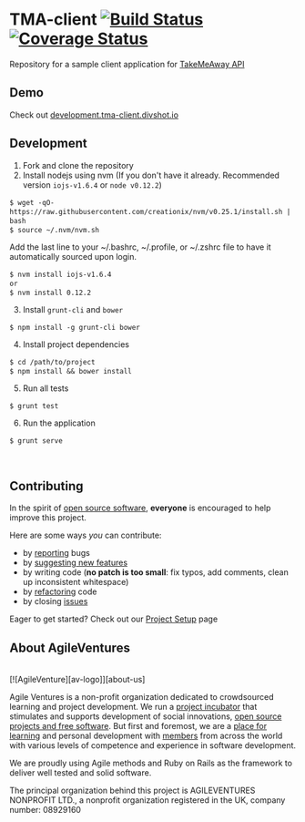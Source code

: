 # TMA-client  [![Build Status][semaphore-badge]][semaphore] [![Coverage Status][coverage-badge]][coverage]
[oo-sw]: http://opensource.org/osd
[about-us]: http://www.agileventures.org/about-us
[members]: http://www.agileventures.org/users
[av-logo]: https://raw.githubusercontent.com/AgileVentures/agileventures-profile/master/small_avatar.png

[pivotal]: https://www.pivotaltracker.com/n/projects/1321640

[tma-api]: https://github.com/AgileVentures/TakeMeAway
[iojs-install]: https://github.com/coolaj86/iojs-install-script

[semaphore-badge]: https://semaphoreci.com/api/v1/projects/a3a87934-7f5f-482b-9d5e-c75f444eb1bd/416848/badge.svg
[semaphore]: https://semaphoreci.com/agileventures/tma-client
[coverage-badge]: https://codeclimate.com/github/AgileVentures/TMA-client/badges/coverage.svg
[coverage]: https://codeclimate.com/github/AgileVentures/TMA-client/coverage

Repository for a sample client application for [TakeMeAway API][tma-api]


## Demo

Check out [development.tma-client.divshot.io](http://development.tma-client.divshot.io)

## Development


1. Fork and clone the repository
2. Install nodejs using nvm (If you don't have it already. Recommended version `iojs-v1.6.4` or `node v0.12.2`)

  ```shell
  $ wget -qO- https://raw.githubusercontent.com/creationix/nvm/v0.25.1/install.sh | bash
  $ source ~/.nvm/nvm.sh
  ```

  Add the last line to your ~/.bashrc, ~/.profile, or ~/.zshrc file to have it automatically sourced upon login.

  ```shell
  $ nvm install iojs-v1.6.4
  or
  $ nvm install 0.12.2
  ```

3. Install `grunt-cli` and `bower`

  ```shell
  $ npm install -g grunt-cli bower
  ```

4. Install project dependencies

  ```shell
  $ cd /path/to/project
  $ npm install && bower install
  ```

5. Run all tests

  ```shell
  $ grunt test
  ```

6. Run the application

  ```shell
  $ grunt serve
  ```

<br>

## Contributing
In the spirit of [open source software][oo-sw], **everyone** is encouraged to help
improve this project.


Here are some ways *you* can contribute:
* by [reporting][pivotal] bugs
* by [suggesting new features][pivotal]
* by writing code (**no patch is too small**: fix typos, add comments, clean up
  inconsistent whitespace)
* by [refactoring][pivotal] code
* by closing [issues][pivotal]

Eager to get started? Check out our [Project Setup](https://github.com/AgileVentures/TMA-client/wiki/Project-Setup)
page

## About AgileVentures
<br>
[![AgileVenture][av-logo]][about-us]

Agile Ventures is a non-profit organization dedicated to crowdsourced learning and project development. We run a [project incubator](http://www.agileventures.org/projects) that stimulates and supports development of social innovations, [open source projects and free software][oo-sw]. But first and foremost, we are a [place for learning][about-us] and personal development with [members][members] from across the world with various levels of competence and experience in software development.

We are proudly using Agile methods and Ruby on Rails as the framework to deliver well tested and solid software.

The principal organization behind this project is AGILEVENTURES NONPROFIT LTD., a nonprofit organization registered in the UK, company number: 08929160

